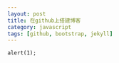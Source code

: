 ```yaml
---
layout: post
title: 在github上搭建博客
category: javascript
tags: [github, bootstrap, jekyll]
---
```


    alert(1);
